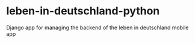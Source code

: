 # leben-in-deutschland-python
Django app for managing the backend of the leben in deutschland mobile app
